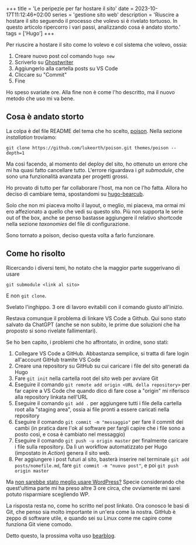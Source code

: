 +++
title = 'Le peripezie per far hostare il sito'
date = 2023-10-17T11:12:46+02:00
series = 'gestione sito web'
description = 'Riuscire a hostare il sito seguendo il processo che volevo si è rivelato tortuoso. In questo articolo ripercorro i vari passi, analizzando cosa è andato storto.'
tags = ['Hugo']
+++

Per riuscire a hostare il sito come lo volevo e col sistema che volevo, ossia:

1. Creare nuovo post col comando `hugo new`
2. Scriverlo su [Ghostwriter](https://github.com/KDE/ghostwriter)
3. Aggiungerlo alla cartella posts su VS Code
4. Cliccare su "Commit"
5. Fine

Ho speso svariate ore. Alla fine non è come l'ho descritto, ma il nuovo metodo che uso mi va bene. 

## Cosa è andato storto
La colpa è del file README del tema che ho scelto, [poison](https://github.com/lukeorth/poison). Nella sezione *installation* troviamo:

	git clone https://github.com/lukeorth/poison.git themes/poison --depth=1

Ma così facendo, al momento del deploy del sito, ho ottenuto un errore che mi ha quasi fatto cancellare tutto. L'errore riguardava i *git submodule*, che sono una funzionalità avanzata per progetti grossi.

Ho provato di tutto per far collaborare l'host, ma non ce l'ho fatta. Allora ho deciso di cambiare tema, spostandomi su [hugo-bearcub](https://github.com/clente/hugo-bearcub).

Solo che non mi piaceva molto il layout, o meglio, mi piaceva, ma ormai mi ero affezionato a quello che vedi su questo sito. Più non supporta le serie out of the box, anche se penso bastasse aggiungere il relativo shortcode nella sezione *taxonomies* del file di configurazione.

Sono tornato a poison, deciso questa volta a farlo funzionare.

## Come ho risolto

Ricercando i diversi temi, ho notato che la maggior parte suggerivano di usare

	git submodule <link al sito>
	
E non `git clone`. 

Svelato l'inghippo. 3 ore di lavoro evitabili con il comando giusto all'inizio.

Restava comunque il problema di linkare VS Code a Github. Qui sono stato salvato da ChatGPT (anche se non subito, le prime due soluzioni che ha proposto si sono rivelate fallimentari).

Se ho ben capito, i problemi che ho affrontato, in ordine, sono stati:

1. Collegare VS Code a GitHub. Abbastanza semplice, si tratta di fare login all'account GitHub tramite VS Code 
2. Creare una repository su GitHub su cui caricare i file del sito generati da Hugo
3. Fare `git init` nella cartella root del sito web per avviare Git
4. Eseguire il comando `git remote add origin <URL della repository>` per far capire a VS Code che quando dico di fare cose a "origin" mi riferisco alla repository linkata nell'URL
5. Eseguire il comando `git add .` per aggiungere tutti i file della cartella root alla "staging area", ossia ai file pronti a essere caricati nella repository
6. Eseguire il comando `git commit -m "messaggio"` per fare il commit dei cambi (in pratica dare l'ok al software per fargli capire che i file sono a posto così, e cosa è cambiato nel messaggio)
7. Eseguire il comando `git push -u origin master` per finalmente caricare i file sulla repository. Da lì un workflow automatizzato per Hugo (impostato in *Action*) genera il sito web.
8. Per aggiungere i post futuri al sito, basterà inserire nel terminale `git add posts/nomefile.md`, fare `git commit -m "nuovo post"`, e poi `git push origin master`

Ma [non sarebbe stato meglio usare WordPress?](/posts/perche-hugo) Specie considerando che quest'ultima parte mi ha preso altre 3 ore circa, che ovviamente mi sarei potuto risparmiare scegliendo WP.

La risposta resta no, come ho scritto nel post linkato. Ora conosco le basi di Git, che penso sia molto importante in un'era come la nostra. GitHub è zeppo di software utile, e quando sei su Linux come me capire come funziona Git viene comodo.

Detto questo, la prossima volta uso [bearblog](https://bearblog.dev/). 
